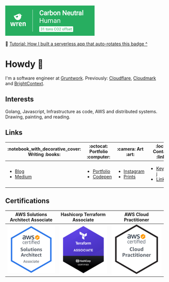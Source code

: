 [![Carbon Neutral Human](./img/carbon-wren.png)](https://www.wren.co/join/ZackProser?utm_campaign=share&utm_medium=profile_referral_link)

:book: [Tutorial: How I built a serverless app that auto-rotates this badge ^](https://link.medium.com/M1dB6y4Nzeb)

# Howdy :wave:

I'm a software engineer at [Gruntwork](https://github.com/gruntwork-io). Previously: [Cloudflare](https://cloudflare.com), [Cloudmark](https://cloudmark.com) and [BrightContext](https://www.crunchbase.com/organization/brightcontext). 

## Interests
Golang, Javascript, Infrastructure as code, AWS and distributed systems. Drawing, painting, and reading.

## Links

<table>
<thead>
  <tr>
    <th>:notebook_with_decorative_cover: Writing :books:</th>
    <th>:octocat: Portfolio :computer:</th>
    <th>:camera: Art :art:</th>
    <th>:lock: Contact :link:</th>
  </tr>
</thead>
<tbody>
  <tr>
    <td>
      <ul>
        <li><a href="https://zackproser.com/blog">Blog</a></li>
        <li><a href="https://medium.com/@zackproser">Medium</a></li>
      </ul>
    </td>
    <td>
      <ul>
        <li><a href="https://zackproser.com">Portfolio</a></li>
        <li><a href="https://codepen.io/zackproser/pen/MVvRgW">Codepen</a></li>
      </ul>    
    </td>
    <td> 
      <ul>
        <li><a href="https://instagram.com/zackproser">Instagram</a></li>
        <li><a href="https://art.zackproser.com">Prints</li>
      </ul>
   </td>
    <td>
     <ul> 
       <li><a href="https://keybase.io/zackproser">Keybase</a></li>j
       <li><a href="https://linkedin.com/in/zackproser/">LinkedIn</a></li>
      </ul>
    </td>
  </tr>
</tbody>
</table>

## Certifications

<table>
<thead>
  <tr>
    <th> AWS Solutions Architect Associate </th>
    <th> Hashicorp Terraform Associate </th>
    <th> AWS Cloud Practitioner </th>
  </tr>
</thead>
<tbody>
  <tr>
    <td>
        <a href="https://www.youracclaim.com/badges/baf2a178-fbb6-4e3b-bee3-a4e51bf1ecb4/public_url"><img src="./img/aws-solutions-architect-assoc.png"></a>
    </td>
    <td>
        <a href="https://www.youracclaim.com/badges/db9c63f6-1449-441d-b1b4-19b4fb3c76e5/public_url"><img src="./img/terraform-associate.png"></a>
    </td>
    <td> 
        <a href="https://www.youracclaim.com/badges/94158be5-a0ea-4de4-9c66-5c087fac246e/public_url"><img src="./img/aws-cloud-practitioner.png"></a>
   </td>
  </tr>
</tbody>
</table>
